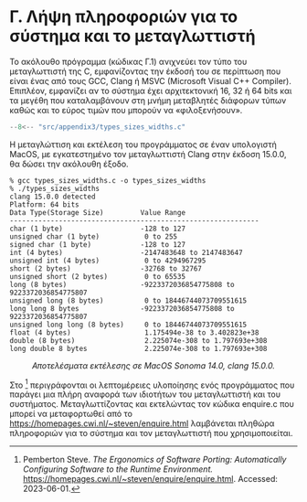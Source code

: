 # Γ. Λήψη πληροφοριών για το σύστημα και το μεταγλωττιστή

Το ακόλουθο πρόγραμμα (κώδικας Γ.1) ανιχνεύει τον τύπο του μεταγλωττιστή της C, εμφανίζοντας την έκδοσή του σε περίπτωση που είναι ένας από τους GCC, Clang ή MSVC (Microsoft Visual C++ Compiler). Επιπλέον, εμφανίζει αν το σύστημα έχει αρχιτεκτονική 16, 32 ή 64 bits και τα μεγέθη που καταλαμβάνουν στη μνήμη μεταβλητές διάφορων τύπων καθώς και το εύρος τιμών που μπορούν να «φιλοξενήσουν».

```{.c title="Κώδικας Γ.1: appendix3/types_sizes_widths.c - ανίχνευση έκδοσης μεταγλωττιστή, τύπου συστήματος και εύρους τύπων δεδομένων." linenums="1"}
--8<-- "src/appendix3/types_sizes_widths.c"
```

Η μεταγλώττιση και εκτέλεση του προγράμματος σε έναν υπολογιστή MacOS, με εγκατεστημένο τον μεταγλωττιστή Clang στην έκδοση 15.0.0, θα δώσει την ακόλουθη έξοδο.

```
% gcc types_sizes_widths.c ‐o types_sizes_widths
% ./types_sizes_widths
clang 15.0.0 detected
Platform: 64 bits
Data Type(Storage Size)         Value Range
‐‐‐‐‐‐‐‐‐‐‐‐‐‐‐‐‐‐‐‐‐‐‐‐‐‐‐‐‐‐‐‐‐‐‐‐‐‐‐‐‐‐‐‐‐‐‐‐‐‐‐‐‐‐‐‐‐‐‐‐‐
char (1 byte)                   ‐128 to 127
unsigned char (1 byte)           0 to 255
signed char (1 byte)            ‐128 to 127
int (4 bytes)                   ‐2147483648 to 2147483647
unsigned int (4 bytes)           0 to 4294967295
short (2 bytes)                 ‐32768 to 32767
unsigned short (2 bytes)         0 to 65535
long (8 bytes)                  ‐9223372036854775808 to 9223372036854775807
unsigned long (8 bytes)          0 to 18446744073709551615
long long 8 bytes               ‐9223372036854775808 to 9223372036854775807
unsigned long long (8 bytes)     0 to 18446744073709551615
float (4 bytes)                  1.175494e‐38 to 3.402823e+38
double (8 bytes)                 2.225074e‐308 to 1.797693e+308
long double 8 bytes              2.225074e‐308 to 1.797693e+308
```

<div style="text-align: center;"><i>Αποτελέσματα εκτέλεσης σε MacOS Sonoma 14.0, clang 15.0.0.</i></div>

Στο [^1] περιγράφονται οι λεπτομέρειες υλοποίησης ενός προγράμματος που παράγει μια πλήρη αναφορά των ιδιοτήτων του μεταγλωττιστή και του συστήματος. Μεταγλωττίζοντας και εκτελώντας τον κώδικα enquire.c που μπορεί να μεταφορτωθεί από το <a href="https://homepages.cwi.nl/~steven/enquire.html" target="_blank">https://homepages.cwi.nl/~steven/enquire.html</a> λαμβάνεται πληθώρα πληροφοριών για το σύστημα και τον μεταγλωττιστή που χρησιμοποιείται.

[^1]: Pemberton Steve. <i>The Ergonomics of Software Porting: Automatically Configuring Software to the Runtime Environment.</i> <a href="https://homepages.cwi.nl/~steven/enquire/enquire.html" target="_blank">https://homepages.cwi.nl/~steven/enquire/enquire.html</a>. Accessed: 2023-06-01.
